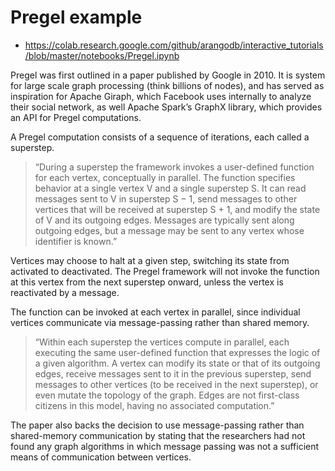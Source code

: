 # Pregel example

- https://colab.research.google.com/github/arangodb/interactive_tutorials/blob/master/notebooks/Pregel.ipynb

Pregel was first outlined in a paper published by Google in 2010. It is system for large scale graph processing (think billions of nodes), and has served as inspiration for Apache Giraph, which Facebook uses internally to analyze their social network, as well Apache Spark’s GraphX library, which provides an API for Pregel computations.

A Pregel computation consists of a sequence of iterations, each called a superstep.

> “During a superstep the framework invokes a user-defined function for each vertex, conceptually in parallel. The function specifies behavior at a single vertex V and a single superstep S. It can read messages sent to V in superstep S − 1, send messages to other vertices that will be received at superstep S + 1, and modify the state of V and its outgoing edges. Messages are typically sent along outgoing edges, but a message may be sent to any vertex whose identifier is known.” 

Vertices may choose to halt at a given step, switching its state from activated to deactivated. The Pregel framework will not invoke the function at this vertex from the next superstep onward, unless the vertex is reactivated by a message.

The function can be invoked at each vertex in parallel, since individual vertices communicate via message-passing rather than shared memory.

> “Within each superstep the vertices compute in parallel, each executing the same user-defined function that expresses the logic of a given algorithm. A vertex can modify its state or that of its outgoing edges, receive messages sent to it in the previous superstep, send messages to other vertices (to be received in the next superstep), or even mutate the topology of the graph. Edges are not first-class citizens in this model, having no associated computation.”

The paper also backs the decision to use message-passing rather than shared-memory communication by stating that the researchers had not found any graph algorithms in which message passing was not a sufficient means of communication between vertices.
